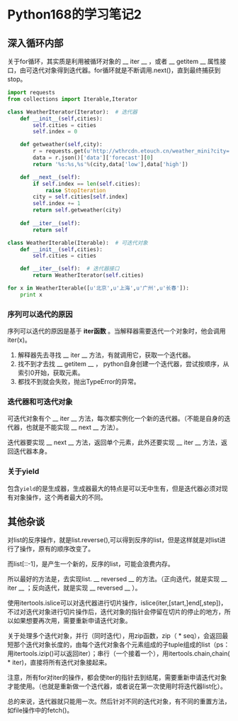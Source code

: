 # Python168的学习笔记2

## 深入循环内部

关于for循环，其实质是利用被循环对象的 __ iter __ ，或者 __ getitem __ 属性接口，由可迭代对象得到迭代器。for循环就是不断调用.next()，直到最终捕获到stop。

```python
import requests
from collections import Iterable,Iterator

class WeatherIterator(Iterator):  # 迭代器
    def __init__(self,cities):
        self.cities = cities
        self.index = 0

    def getweather(self,city):
        r = requests.get(u'http://wthrcdn.etouch.cn/weather_mini?city='+city)  # 这是一个免费的天气api
        data = r.json()['data']['forecast'][0]
        return '%s:%s,%s'%(city,data['low'],data['high'])

    def __next__(self):
        if self.index == len(self.cities):
            raise StopIteration
        city = self.cities[self.index]
        self.index += 1
        return self.getweather(city)
    
    def __iter__(self):
        return self

class WeatherIterable(Iterable):  # 可迭代对象
    def __init__(self,cities):
        self.cities = cities

    def __iter__(self):  # 迭代器接口
        return WeatherIterator(self.cities)

for x in WeatherIterable([u'北京',u'上海',u'广州',u'长春']):
    print x
```

### 序列可以迭代的原因

序列可以迭代的原因是基于 **iter函数** 。当解释器需要迭代一个对象时，他会调用iter(x)。

1. 解释器先去寻找 __ iter __ 方法，有就调用它，获取一个迭代器。
2. 找不到才去找 __ getitem __ ， python自身创建一个迭代器，尝试按顺序，从索引0开始，获取元素。
3. 都找不到就会失败，抛出TypeError的异常。

### 迭代器和可迭代对象

可迭代对象有个 __ iter __ 方法，每次都实例化一个新的迭代器。（不能是自身的迭代器，也就是不能实现 __ next __ 方法）。

迭代器要实现 __ next __ 方法，返回单个元素，此外还要实现 __ iter __ 方法，返回迭代器本身。

### 关于yield

包含`yield`的是生成器，生成器最大的特点是可以无中生有，但是迭代器必须对现有对象操作，这个两者最大的不同。

## 其他杂谈

对list的反序操作，就是list.reverse(),可以得到反序的list，但是这样就是对list进行了操作，原有的顺序改变了。

而list[::-1]，是产生一个新的，反序的list，可能会浪费内存。

所以最好的方法是，去实现list. __ reversed __ 的方法。（正向迭代，就是实现 __ iter __ ；反向迭代，就是实现 __ reversed __ ）。

 

使用itertools.islice可以对迭代器进行切片操作，islice(iter,[start,]end[,step])，不过对迭代对象进行切片操作后，迭代对象的指针会停留在切片的停止的地方，所以如果想要再次用，需要重新申请迭代对象。

关于处理多个迭代对象，并行（同时迭代），用zip函数，zip（ * seq），会返回最短那个迭代对象长度的，由每个迭代对象各个元素组成的子tuple组成的list（ps：用itertools.izip()可以返回iter）；串行（一个接着一个），用itertools.chain,chain( * iter)，直接将所有迭代对象接起来。

注意，所有for对iter的操作，都会使iter的指针去到结尾，需要重新申请迭代对象才能使用。（也就是重新做一个迭代器，或者说在第一次使用时将迭代器list化）。

总的来说，迭代器就只能用一次。然后针对不同的迭代对象，有不同的重置方法，如file操作中的fetch()。